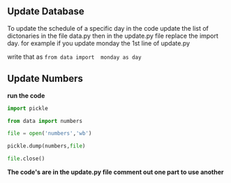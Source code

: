 ## Update Database
To update the schedule of a  specific day in the code update the list of dictonaries in the file data.py
then in the update.py file replace the import day.
for example if you update monday the 1st line of update.py

write that as `from data import  monday as day`
## Update Numbers 
<b>run the code </b>

```python
import pickle

from data import numbers

file = open('numbers','wb')

pickle.dump(numbers,file)

file.close()

```


<b> The code's are in the update.py file comment out one part to use another</b>
